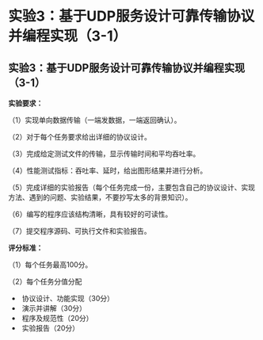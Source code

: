 # 实验3：基于UDP服务设计可靠传输协议并编程实现（3-1）

## 实验3：基于UDP服务设计可靠传输协议并编程实现（3-1）

**实验要求：**

（1）实现单向数据传输（一端发数据，一端返回确认）。

（2）对于每个任务要求给出详细的协议设计。

（3）完成给定测试文件的传输，显示传输时间和平均吞吐率。

（4）性能测试指标：吞吐率、延时，给出图形结果并进行分析。

（5）完成详细的实验报告（每个任务完成一份，主要包含自己的协议设计、实现方法、遇到的问题、实验结果，不要抄写太多的背景知识）。

（6）编写的程序应该结构清晰，具有较好的可读性。

（7）提交程序源码、可执行文件和实验报告。

**评分标准：**

（1）每个任务最高100分。

（2）每个任务分值分配

-  协议设计、功能实现（30分）
-  演示并讲解（30分）
-  程序及规范性（20分）
-  实验报告（20分）
